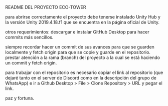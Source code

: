 README DEL PROYECTO ECO-TOWER

para abrirse correctamente el proyecto debe tenerse instalado Unity Hub y la versión Unity 2019.4.18.f1 que se encuentra en la página oficial de Unity.

otros requerimientos: descargar e instalar GitHub Desktop para hacer commits más sencillos.

siempre recordar hacer un commit de sus avances para que se guarden localmente y fetch origin para que se copie y guarde en el repositorio.
prestar atención a la rama (branch) del proyecto a la cual se está haciendo un commit y fetch origin.

para trabajar con el repositorio es necesario copiar el link al repositorio (que dejaré tanto en el server de Discord como en la descripción del grupo de WhatsApp)
e ir a Github Desktop > File > Clone Repository > URL y pegar el link.

paz y fortuna.
